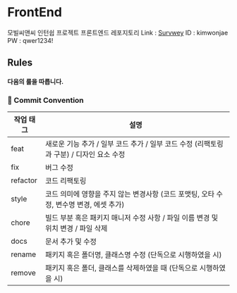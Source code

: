 # FrontEnd

모빌씨앤씨 인턴쉽 프로젝트 프론트엔드 레포지토리
Link : [Survwey](http://111.11.11.10)
ID : kimwonjae
PW : qwer1234!

## Rules
#### 다음의 룰을 따릅니다.

### 💬 Commit Convention

|작업 태그|	설명|
|--|--|
|feat|새로운 기능 추가 / 일부 코드 추가 / 일부 코드 수정 (리팩토링과 구분) / 디자인 요소 수정|
|fix|버그 수정|
|refactor|코드 리팩토링|
|style|코드 의미에 영향을 주지 않는 변경사항 (코드 포맷팅, 오타 수정, 변수명 변경, 에셋 추가)|
|chore|빌드 부분 혹은 패키지 매니저 수정 사항 / 파일 이름 변경 및 위치 변경 / 파일 삭제|
|docs|문서 추가 및 수정|
|rename|패키지 혹은 폴더명, 클래스명 수정 (단독으로 시행하였을 시)|
|remove|패키지 혹은 폴더, 클래스를 삭제하였을 때 (단독으로 시행하였을 시)|

